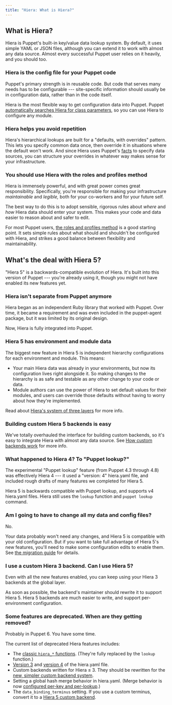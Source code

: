```yaml
---
title: "Hiera: What is Hiera?"
---
```



[auto_lookup]: ./hiera_automatic.html
[facts]: ./lang_facts_and_builtin_vars.html
[roles_and_profiles]: {{pe}}/r_n_p_intro.html
[the migration guide]: ./hiera_migrate.html
[hiera_functions]: ./hiera_use_hiera_functions.html
[v3]: ./hiera_config_yaml_3.html
[v4]: ./hiera_config_yaml_4.html
[custom_backend]: ./hiera_custom_backends.html
[merging]: ./hiera_merging.html
[layers]: ./hiera_layers.html

## What is Hiera?

Hiera is Puppet's built-in key/value data lookup system. By default, it uses simple YAML or JSON files, although you can extend it to work with almost any data source. Almost every successful Puppet user relies on it heavily, and you should too.

### Hiera is the config file for your Puppet code

Puppet's primary strength is in reusable code. But code that serves many needs has to be configurable --- site-specific information should usually be in configuration data, rather than in the code itself.

Hiera is the most flexible way to get configuration data into Puppet. Puppet [automatically searches Hiera for class parameters][auto_lookup], so you can use Hiera to configure any module.

### Hiera helps you avoid repetition

Hiera's hierarchical lookups are built for a "defaults, with overrides" pattern. This lets you specify common data once, then override it in situations where the default won't work. And since Hiera uses Puppet's [facts][] to specify data sources, you can structure your overrides in whatever way makes sense for your infrastructure.

### You should use Hiera with the roles and profiles method

Hiera is immensely powerful, and with great power comes great responsibility. Specifically, you're responsible for making your infrastructure _maintainable_ and _legible,_ both for your co-workers and for your future self.

The best way to do this is to adopt sensible, rigorous rules about _where_ and _how_ Hiera data should enter your system. This makes your code and data easier to reason about and safer to edit.

For most Puppet users, [the roles and profiles method][roles_and_profiles] is a good starting point. It sets simple rules about what should and shouldn't be configured with Hiera, and strikes a good balance between flexibility and maintainability.


## What's the deal with Hiera 5?

"Hiera 5" is a backwards-compatible evolution of Hiera. It's built into this version of Puppet --- you're already using it, though you might not have enabled its new features yet.

### Hiera isn't separate from Puppet anymore

Hiera began as an independent Ruby library that worked with Puppet. Over time, it became a requirement and was even included in the puppet-agent package, but it was limited by its original design.

Now, Hiera is fully integrated into Puppet.

### Hiera 5 has environment and module data

The biggest new feature in Hiera 5 is independent hierarchy configurations for each environment and module. This means:

* Your main Hiera data was already in your environments, but now its configuration lives right alongside it. So making changes to the hierarchy is as safe and testable as any other change to your code or data.
* Module authors can use the power of Hiera to set default values for their modules, and users can override those defaults without having to worry about how they're implemented.

Read about [Hiera's system of three layers][layers] for more info.

### Building custom Hiera 5 backends is easy

We've totally overhauled the interface for building custom backends, so it's easy to integrate Hiera with almost any data source. See [How custom backends work][custom_backend] for more info.

### What happened to Hiera 4? To "Puppet lookup?"

The experimental "Puppet lookup" feature (from Puppet 4.3 through 4.8) was effectively Hiera 4 --- it used a "version: 4" hiera.yaml file, and included rough drafts of many features we completed for Hiera 5.

Hiera 5 is backwards compatible with Puppet lookup, and supports v4 hiera.yaml files. Hiera still uses the `lookup` function and `puppet lookup` command.

### Am I going to have to change all my data and config files?

No.

Your data probably won't need any changes, and Hiera 5 is compatible with your old configuration. But if you want to take full advantage of Hiera 5's new features, you'll need to make some configuration edits to enable them. See [the migration guide][] for details.

### I use a custom Hiera 3 backend. Can I use Hiera 5?

Even with all the new features enabled, you can keep using your Hiera 3 backends at the global layer.

As soon as possible, the backend's maintainer should rewrite it to support Hiera 5. Hiera 5 backends are much easier to write, and support per-environment configuration.

### Some features are deprecated. When are they getting removed?

Probably in Puppet 6. You have some time.

The current list of deprecated Hiera features includes:

* The [classic `hiera_*` functions][hiera_functions]. (They're fully replaced by the `lookup` function.)
* [Version 3][v3] and [version 4][v4] of the hiera.yaml file.
* Custom backends written for Hiera ≤ 3. They should be rewritten for the [new, simpler custom backend system][custom_backend].
* Setting a global hash merge behavior in hiera.yaml. (Merge behavior is now [configured per-key and per-lookup][merging].)
* The `data_binding_terminus` setting. If you use a custom terminus, convert it to a [Hiera 5 custom backend][custom_backend].
